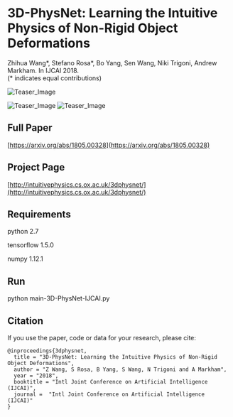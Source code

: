 # 3D-PhysNet: Learning the Intuitive Physics of Non-Rigid Object Deformations
Zhihua Wang*, Stefano Rosa*, Bo Yang, Sen Wang, Niki Trigoni, Andrew Markham. In IJCAI 2018. <br />
(* indicates equal contributions)

![Teaser_Image](http://intuitivephysics.cs.ox.ac.uk/3dphysnet/index_files/landingheading.jpg)

![Teaser_Image](http://intuitivephysics.cs.ox.ac.uk/3dphysnet/index_files/baymax.gif)
![Teaser_Image](http://intuitivephysics.cs.ox.ac.uk/3dphysnet/index_files/bridge.gif)
## Full Paper
[https://arxiv.org/abs/1805.00328](https://arxiv.org/abs/1805.00328)

## Project Page
[http://intuitivephysics.cs.ox.ac.uk/3dphysnet/](http://intuitivephysics.cs.ox.ac.uk/3dphysnet/)

## Requirements
python 2.7

tensorflow 1.5.0

numpy 1.12.1

## Run
python main-3D-PhysNet-IJCAI.py

## Citation
If you use the paper, code or data for your research, please cite:
```
@inproceedings{3dphysnet,
  title = "3D-PhysNet: Learning the Intuitive Physics of Non-Rigid Object Deformations",
  author = "Z Wang, S Rosa, B Yang, S Wang, N Trigoni and A Markham",
  year = "2018",
  booktitle = "Intl Joint Conference on Artificial Intelligence (IJCAI)",
  journal =  "Intl Joint Conference on Artificial Intelligence (IJCAI)"
}
